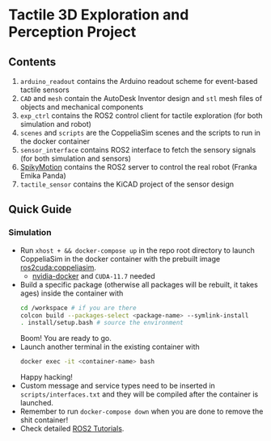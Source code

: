 # Tactile 3D Exploration and Perception Project

## Contents
1. `arduino_readout` contains the Arduino readout scheme for event-based tactile sensors
2. `CAD` and `mesh` contain the AutoDesk Inventor design and `stl` mesh files of objects and mechanical components
3. `exp_ctrl` contains the ROS2 control client for tactile exploration (for both simulation and robot)
4. `scenes` and `scripts` are the CoppeliaSim scenes and the scripts to run in the docker container
5. `sensor_interface` contains ROS2 interface to fetch the sensory signals (for both simulation and sensors)
6. [SpikyMotion](https://github.com/wngfra/SpikyMotion) contains the ROS2 server to control the real robot (Franka Emika Panda)
7. `tactile_sensor` contains the KiCAD project of the sensor design

## Quick Guide
### Simulation
* Run `xhost + && docker-compose up` in the repo root directory to launch CoppeliaSim in the docker container with the prebuilt image [ros2cuda:coppeliasim](https://hub.docker.com/r/wngfra/ros2cuda/tags).
    * [nvidia-docker](https://github.com/NVIDIA/nvidia-docker) and `CUDA-11.7` needed
* Build a specific package (otherwise all packages will be rebuilt, it takes ages) inside the container with
  ```bash
  cd /workspace # if you are there
  colcon build --packages-select <package-name> --symlink-install
  . install/setup.bash # source the environment
  ```
  Boom! You are ready to go.
* Launch another terminal in the existing container with
  ```bash
  docker exec -it <container-name> bash
  ```
  Happy hacking!
* Custom message and service types need to be inserted in `scripts/interfaces.txt` and they will be compiled after the container is launched.
* Remember to run `docker-compose down` when you are done to remove the shit container!
* Check detailed [ROS2 Tutorials](https://docs.ros.org/en/humble/Tutorials.html).
